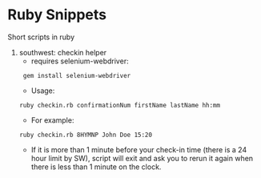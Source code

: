 # Ruby Snippets
Short scripts in ruby

1. southwest: checkin helper
	- requires selenium-webdriver:
	```
     gem install selenium-webdriver
     ```
    - Usage:
    ```
 	ruby checkin.rb confirmationNum firstName lastName hh:mm
 	```
	- For example:
 	```
 	ruby checkin.rb 8HYMNP John Doe 15:20
 	```
	- If it is more than 1 minute before your check-in time (there is a 24 hour limit by SW), script will exit and ask you to rerun it again when there is less than 1 minute on the clock.